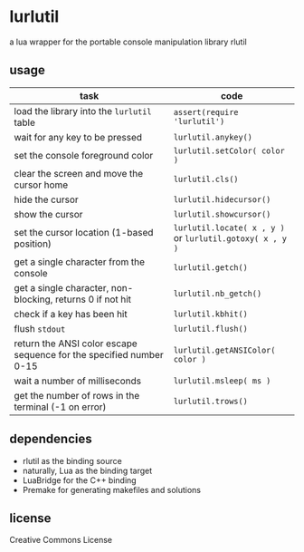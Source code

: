 lurlutil
========

a lua wrapper for the portable console manipulation library rlutil

usage
-----

| task | code |
|------|------|
| load the library into the `lurlutil` table | `assert(require 'lurlutil')` |
| wait for any key to be pressed | `lurlutil.anykey()` |
| set the console foreground color | `lurlutil.setColor( color )` |
| clear the screen and move the cursor home | `lurlutil.cls()` |
| hide the cursor | `lurlutil.hidecursor()` |
| show the cursor | `lurlutil.showcursor()` |
| set the cursor location (1-based position) | `lurlutil.locate( x , y )` <br /> or `lurlutil.gotoxy( x , y )` |
| get a single character from the console | `lurlutil.getch()` |
| get a single character, non-blocking, returns 0 if not hit | `lurlutil.nb_getch()` |
| check if a key has been hit | `lurlutil.kbhit()` |
| flush `stdout` | `lurlutil.flush()` |
| return the ANSI color escape sequence for the specified number 0-15 | `lurlutil.getANSIColor( color )` |
| wait a number of milliseconds | `lurlutil.msleep( ms )` |
| get the number of rows in the terminal (-1 on error) | `lurlutil.trows()` |




dependencies
------------

 - rlutil as the binding source
 - naturally, Lua as the binding target
 - LuaBridge for the C++ binding
 - Premake for generating makefiles and solutions

license
-------

Creative Commons License

